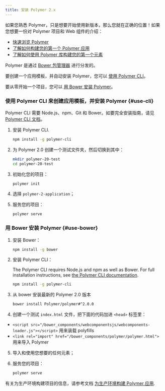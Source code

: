 ```yaml
---
title: 安装 Polymer 2.x
---
```


<!-- toc -->

如果您熟悉 Polymer，只是想要开始使用新版本，那么您就在正确的位置！如果您想要一份对 Polymer 项目和 Web 组件的介绍：

* [快速浏览 Polymer](/{{{polymer_version_dir}}}/start/quick-tour)
* [了解如何构建您的第一个 Polymer 应用](/{{{polymer_version_dir}}}/start/toolbox/set-up)
* [了解如何使用 Polymer 库构建您的第一个元素](/{{{polymer_version_dir}}}/start/first-element/intro)

Polymer 是通过 [Bower 包管理器](https://bower.io/) 进行分发的。

要创建一个应用模板，并自动安装 Polymer，您可以 [使用 Polymer CLI](#use-cli)。

要从零开始一个项目，您可以 [用 Bower 安装 Polymer](#use-bower)。

### 使用 Polymer CLI 来创建应用模板，并安装 Polymer {#use-cli}

Polymer CLI 需要 Node.js、npm、Git 和 Bower。如要完全安装指南，请见 [Polymer CLI 文档](../docs/tools/polymer-cli)。

1. 安装 Polymer CLI.

    ```bash
    npm install -g polymer-cli
    ```

3. 为 Polymer 2.0 创建一个测试文件夹，然后切换到其中：

    ```bash
    mkdir polymer-20-test
    cd polymer-20-test
    ```

4. 初始化您的项目：

    ```bash
    polymer init
    ```

5. 选择 `polymer-2-application`；

6. 服务您的项目：

    ```bash
    polymer serve
    ```

### 用 Bower 安装 Polymer {#use-bower}

1. 安装 Bower：

    ```bash
    npm install -g bower
    ```

2. 安装 Polymer CLI：

    The Polymer CLI requires Node.js and npm as well as Bower. For full installation instructions, see [the Polymer CLI documentation](../docs/tools/polymer-cli).

    ```bash
    npm install -g polymer-cli
    ```

3. 从 bower 安装最新的 Polymer 2.0 版本

    ```bash
    bower install Polymer/polymer#^2.0.0
    ```

4. 创建一个测试 `index.html` 文件，把下面的代码加进 `<head>` 标签里：
  - `<script src="/bower_components/webcomponentsjs/webcomponents-loader.js"></script>`
  用来装载 polyfills
  - `<link rel="import" href="/bower_components/polymer/polymer.html">`
  用来导入 Polymer

5. 导入和使用您想要的任何元素；

6. 服务您的项目：

    ```bash
    polymer serve
    ```

有关为生产环境构建项目的信息，请参考文档 [为生产环境构建 Polymer 应用](../toolbox/build-for-production).

